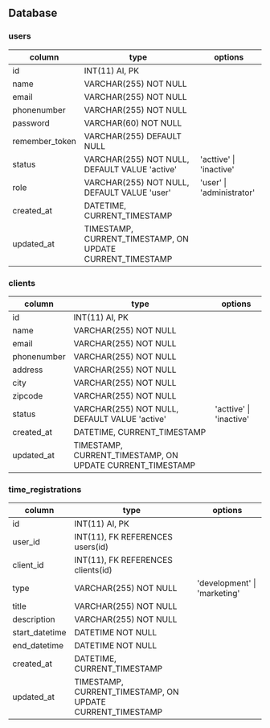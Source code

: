 ## Database

### users
| column | type | options |
|--------|----|-----------|
| id | INT(11) AI, PK |
| name | VARCHAR(255) NOT NULL |
| email | VARCHAR(255) NOT NULL |
| phonenumber | VARCHAR(255) NOT NULL |
| password | VARCHAR(60) NOT NULL |
| remember_token | VARCHAR(255) DEFAULT NULL |
| status | VARCHAR(255) NOT NULL, DEFAULT VALUE 'active' | 'acttive' \| 'inactive' |
| role | VARCHAR(255) NOT NULL, DEFAULT VALUE 'user' | 'user' \| 'administrator' |
| created_at | DATETIME, CURRENT_TIMESTAMP |
| updated_at | TIMESTAMP, CURRENT_TIMESTAMP, ON UPDATE CURRENT_TIMESTAMP |

### clients
| column | type | options |
|--------|----|-----------|
| id | INT(11) AI, PK |
| name | VARCHAR(255) NOT NULL |
| email | VARCHAR(255) NOT NULL |
| phonenumber | VARCHAR(255) NOT NULL |
| address | VARCHAR(255) NOT NULL |
| city | VARCHAR(255) NOT NULL |
| zipcode | VARCHAR(255) NOT NULL |
| status | VARCHAR(255) NOT NULL, DEFAULT VALUE 'active' | 'acttive' \| 'inactive' |
| created_at | DATETIME, CURRENT_TIMESTAMP |
| updated_at | TIMESTAMP, CURRENT_TIMESTAMP, ON UPDATE CURRENT_TIMESTAMP |

### time_registrations
| column | type | options |
|--------|----|-----------|
| id | INT(11) AI, PK |
| user_id | INT(11), FK REFERENCES users(id) |
| client_id | INT(11), FK REFERENCES clients(id) |
| type | VARCHAR(255) NOT NULL | 'development' \| 'marketing' |
| title | VARCHAR(255) NOT NULL |
| description | VARCHAR(255) NOT NULL |
| start_datetime | DATETIME NOT NULL |
| end_datetime | DATETIME NOT NULL |
| created_at | DATETIME, CURRENT_TIMESTAMP |
| updated_at | TIMESTAMP, CURRENT_TIMESTAMP, ON UPDATE CURRENT_TIMESTAMP |